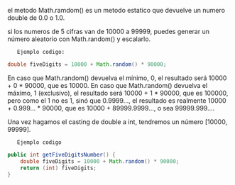 
el metodo Math.ramdom() es un metodo estatico que devuelve un numero double de 0.0 o 1.0.
       
si los numeros de 5 cifras van de 10000 a 99999, puedes generar un número aleatorio con Math.random() y escalarlo.

       Ejemplo codigo:
     
 ``````java
 double fiveDigits = 10000 + Math.random() * 90000;
 ``````
       
En caso que Math.random() devuelva el mínimo, 0, el resultado será 10000 + 0 * 90000, que es 10000.
En caso que Math.random() devuelva el máximo, 1 (exclusivo), el resultado será 10000 + 1 * 90000, que es 100000, pero como el 1 no es 1, sinó que 0.9999..., 
el resultado es realmente 10000 + 0.999... * 90000, que es 10000 + 89999.9999..., o sea 99999.999....

Una vez hagamos el casting de double a int, tendremos un número [10000, 99999].

       Ejemplo codigo
``````java       
public int getFiveDigitsNumber() {
    double fiveDigits = 10000 + Math.random() * 90000;
    return (int) fiveDigits;
}
``````